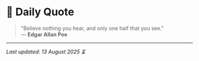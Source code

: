 # 📜 Daily Quote

> "Believe nothing you hear, and only one half that you see."  
> — **Edgar Allan Poe**

---

_Last updated: 13 August 2025 ⏳_
